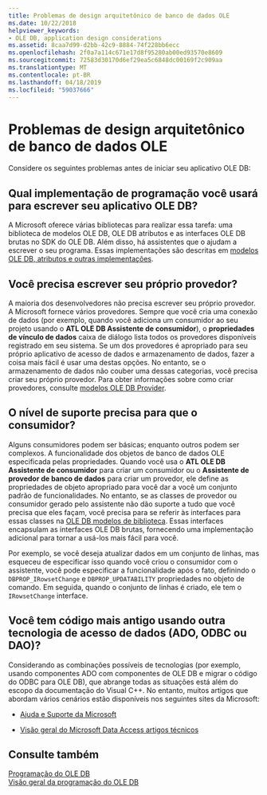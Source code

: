 ```yaml
---
title: Problemas de design arquitetônico de banco de dados OLE
ms.date: 10/22/2018
helpviewer_keywords:
- OLE DB, application design considerations
ms.assetid: 8caa7d99-d2bb-42c9-8884-74f228bb6ecc
ms.openlocfilehash: 2f0a7a114c671e17d8f95280ab00ed93570e8609
ms.sourcegitcommit: 72583d30170d6ef29ea5c6848dc00169f2c909aa
ms.translationtype: MT
ms.contentlocale: pt-BR
ms.lasthandoff: 04/18/2019
ms.locfileid: "59037666"
---
```

# <a name="ole-db-architectural-design-issues"></a>Problemas de design arquitetônico de banco de dados OLE

Considere os seguintes problemas antes de iniciar seu aplicativo OLE DB:

## <a name="what-programming-implementation-will-you-use-to-write-your-ole-db-application"></a>Qual implementação de programação você usará para escrever seu aplicativo OLE DB?

A Microsoft oferece várias bibliotecas para realizar essa tarefa: uma biblioteca de modelos OLE DB, OLE DB atributos e as interfaces OLE DB brutas no SDK do OLE DB. Além disso, há assistentes que o ajudam a escrever o seu programa. Essas implementações são descritas em [modelos OLE DB, atributos e outras implementações](../../data/oledb/ole-db-templates-attributes-and-other-implementations.md).

## <a name="do-you-need-to-write-your-own-provider"></a>Você precisa escrever seu próprio provedor?

A maioria dos desenvolvedores não precisa escrever seu próprio provedor. A Microsoft fornece vários provedores. Sempre que você cria uma conexão de dados (por exemplo, quando você adiciona um consumidor ao seu projeto usando o **ATL OLE DB Assistente de consumidor**), o **propriedades de vínculo de dados** caixa de diálogo lista todos os provedores disponíveis registrado em seu sistema. Se um dos provedores é apropriado para seu próprio aplicativo de acesso de dados e armazenamento de dados, fazer a coisa mais fácil é usar uma destas opções. No entanto, se o armazenamento de dados não couber uma dessas categorias, você precisa criar seu próprio provedor. Para obter informações sobre como criar provedores, consulte [modelos OLE DB Provider](../../data/oledb/ole-db-provider-templates-cpp.md).

## <a name="what-level-of-support-do-you-need-for-your-consumer"></a>O nível de suporte precisa para que o consumidor?

Alguns consumidores podem ser básicas; enquanto outros podem ser complexos. A funcionalidade dos objetos de banco de dados OLE especificada pelas propriedades. Quando você usa o **ATL OLE DB Assistente de consumidor** para criar um consumidor ou o **Assistente de provedor de banco de dados** para criar um provedor, ele define as propriedades de objeto apropriado para você dar a você um conjunto padrão de funcionalidades. No entanto, se as classes de provedor ou consumidor gerado pelo assistente não dão suporte a tudo que você precisa que eles façam, você precisa para se referir às interfaces para essas classes na [OLE DB modelos de biblioteca](../../data/oledb/ole-db-templates.md). Essas interfaces encapsulam as interfaces OLE DB brutas, fornecendo uma implementação adicional para tornar a usá-los mais fácil para você.

Por exemplo, se você deseja atualizar dados em um conjunto de linhas, mas esqueceu de especificar isso quando você criou o consumidor com o assistente, você pode especificar a funcionalidade após o fato, definindo o `DBPROP_IRowsetChange` e `DBPROP_UPDATABILITY` propriedades no objeto de comando. Em seguida, quando o conjunto de linhas é criado, ele tem o `IRowsetChange` interface.

## <a name="do-you-have-older-code-using-another-data-access-technology-ado-odbc-or-dao"></a>Você tem código mais antigo usando outra tecnologia de acesso de dados (ADO, ODBC ou DAO)?

Considerando as combinações possíveis de tecnologias (por exemplo, usando componentes ADO com componentes de OLE DB e migrar o código do ODBC para OLE DB), que abrange todas as situações está além do escopo da documentação do Visual C++. No entanto, muitos artigos que abordam vários cenários estão disponíveis nos seguintes sites da Microsoft:

- [Ajuda e Suporte da Microsoft](https://support.microsoft.com/)

- [Visão geral do Microsoft Data Access artigos técnicos](https://msdn.microsoft.com/library/ms810811.aspx)

## <a name="see-also"></a>Consulte também

[Programação do OLE DB](../../data/oledb/ole-db-programming.md)<br/>
[Visão geral da programação do OLE DB](../../data/oledb/ole-db-programming-overview.md)
